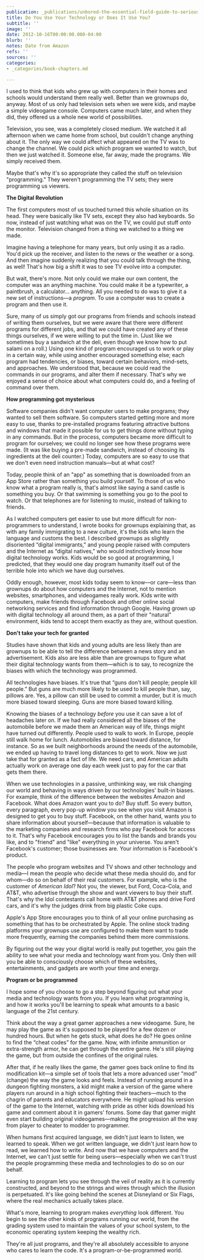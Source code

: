 ```yaml
---
publication: _publications/unbored-the-essential-field-guide-to-serious-fun.md
title: Do You Use Your Technology or Does It Use You?
subtitle: ''
image: ''
date: 2012-10-16T00:00:00.000-04:00
blurb: ''
notes: Date from Amazon
refs: ''
sources: ''
categories:
- _categories/book-chapters.md

---
```

I used to think that kids who grew up with computers in their homes and schools would understand them really well. Better than we grownups do, anyway. Most of us only had television sets when we were kids, and maybe a simple videogame console. Computers came much later, and when they did, they offered us a whole new world of possibilities.

Television, you see, was a completely closed medium. We watched it all afternoon when we came home from school, but couldn't change anything about it. The only way we could affect what appeared on the TV was to change the channel. We could pick which program we wanted to watch, but then we just watched it. Someone else, far away, made the programs. We simply received them.

Maybe that's why it's so appropriate they called the stuff on television "programming." They weren't programming the TV sets; they were programming us viewers.

**The Digital Revolution**

The first computers most of us touched turned this whole situation on its head. They were basically like TV sets, except they also had keyboards. So now, instead of just watching what was on the TV, we could put stuff _onto_ the monitor. Television changed from a thing we watched to a thing we made.

Imagine having a telephone for many years, but only using it as a radio. You'd pick up the receiver, and listen to the news or the weather or a song. And then imagine suddenly realizing that you could talk through the thing, as well! That's how big a shift it was to see TV evolve into a computer.

But wait, there's more. Not only could we make our own content, the computer was an anything machine. You could make it be a typewriter, a paintbrush, a calculator... anything. All you needed to do was to give it a new set of instructions—a _program_. To use a computer was to create a program and then use it.

Sure, many of us simply got our programs from friends and schools instead of writing them ourselves, but we were aware that there were different programs for different jobs, and that we could have created any of these things ourselves, if we were willing to put the time in. (Just like we sometimes buy a sandwich at the deli, even though we know how to put salami on a roll.) Using one kind of program encouraged us to work or play in a certain way, while using another encouraged something else; each program had tendencies, or biases, toward certain behaviors, mind-sets, and approaches. We understood that, because we could read the commands in our programs, and alter them if necessary. That's why we enjoyed a sense of choice about what computers could do, and a feeling of command over them.

**How programming got mysterious**

Software companies didn't want computer users to make programs; they wanted to sell them software. So computers started getting more and more easy to use, thanks to pre-installed programs featuring attractive buttons and windows that made it possible for us to get things done without typing in any commands. But in the process, computers became more difficult to program for ourselves; we could no longer see how these programs were made. (It was like buying a pre-made sandwich, instead of choosing its ingredients at the deli counter.) Today, computers are so easy to use that we don't even need instruction manuals—but at what cost?

Today, people think of an "app" as something that is downloaded from an App Store rather than something you build yourself. To those of us who know what a program really is, that's almost like saying a sand castle is something you buy. Or that swimming is something you go to the pool to watch. Or that telephones are for listening to music, instead of talking to friends.

As I watched computers get easier to use but more difficult for non-programmers to understand, I wrote books for grownups explaining that, as with any family immigrating to a new culture, it's the kids who learn the language and customs the best. I described grownups as slightly disoriented “digital immigrants," and young people raised with computers and the Internet as “digital natives," who would instinctively know how digital technology works. Kids would be so good at programming, I predicted, that they would one day program humanity itself out of the terrible hole into which we have dug ourselves.

Oddly enough, however, most kids today seem to know—or care—less than grownups do about how computers and the Internet, not to mention websites, smartphones, and videogames really work. Kids write with computers, make friends through Facebook and other online social networking services and find information through Google. Having grown up with digital technology all around them, as a part of their "natural" environment, kids tend to accept them exactly as they are, without question.

**Don't take your tech for granted**

Studies have shown that kids and young adults are less likely than are grownups to be able to tell the difference between a news story and an advertisement. Kids also are less able than are grownups to figure what their digital technology wants from them—which is to say, to recognize the biases with which the technology was programmed.

All technologies have biases. It's true that “guns don't kill people; people kill people.” But guns are much more likely to be used to kill people than, say, pillows are. Yes, a pillow can still be used to commit a murder, but it is much more biased toward sleeping. Guns are more biased toward killing.

Knowing the biases of a technology _before_ you use it can save a lot of headaches later on. If we had really considered all the biases of the automobile before we made them an American way of life, things might have turned out differently. People used to walk to work. In Europe, people still walk home for lunch. Automobiles are biased toward distance, for instance. So as we built neighborhoods around the needs of the automobile, we ended up having to travel long distances to get to work. Now we just take that for granted as a fact of life. We need cars, and American adults actually work on average one day each week just to pay for the car that gets them there.

When we use technologies in a passive, unthinking way, we risk changing our world and behaving in ways driven by our technologies' built-in biases. For example, think of the difference between the websites Amazon and Facebook. What does Amazon want you to do? Buy stuff. So every button, every paragraph, every pop-up window you see when you visit Amazon is designed to get you to buy stuff. Facebook, on the other hand, wants you to share information about yourself—because that information is valuable to the marketing companies and research firms who pay Facebook for access to it. That's why Facebook encourages you to list the bands and brands you like, and to "friend" and "like" everything in your universe. You aren't Facebook's customer; those businesses are. Your information is Facebook's product.

The people who program websites and TV shows and other technology and media—I mean the people who decide what these media should do, and for whom—do so on behalf of their real customers. For example, who is the customer of _American Idol_? Not you, the viewer, but Ford, Coca-Cola, and AT&T, who advertise through the show and want viewers to buy their stuff. That's why the Idol contestants call home with AT&T phones and drive Ford cars, and it's why the judges drink from big plastic Coke cups.

Apple's App Store encourages you to think of all your online purchasing as something that has to be orchestrated by Apple. The online stock trading platforms your grownups use are configured to make them want to trade more frequently, earning the companies behind them more commissions.

By figuring out the way your digital world is really put together, you gain the ability to see what your media and technology want from you. Only then will you be able to consciously choose which of these websites, entertainments, and gadgets are worth your time and energy.

**Program or be programmed**

I hope some of you choose to go a step beyond figuring out what your media and technology wants from you. If you learn what programming is, and how it works you'll be learning to speak what amounts to a basic language of the 21st century.

Think about the way a great gamer approaches a new videogame. Sure, he may play the game as it's supposed to be played for a few dozen or hundred hours. But when he gets stuck, what does he do? He goes online to find the “cheat codes” for the game. Now, with infinite ammunition or extra-strength armor, he can get through the entire game. He's still playing the game, but from outside the confines of the original rules.

After that, if he really likes the game, the gamer goes back online to find its modification kit—a simple set of tools that lets a more advanced user "mod” (change) the way the game looks and feels. Instead of running around in a dungeon fighting monsters, a kid might make a version of the game where players run around in a high school fighting their teachers—much to the chagrin of parents and educators everywhere. He might upload his version of the game to the Internet, watching with pride as other kids download his game and comment about it in gamers' forums. Some day that gamer might even start building original videogames—making the progression all the way from player to cheater to modder to programmer.

When humans first acquired language, we didn't just learn to listen, we learned to speak. When we got written language, we didn't just learn how to read, we learned how to write. And now that we have computers and the Internet, we can't just settle for being users—especially when we can't trust the people programming these media and technologies to do so on our behalf.

Learning to program lets you see through the veil of reality as it is currently constructed, and beyond to the strings and wires through which the illusion is perpetuated. It's like going behind the scenes at Disneyland or Six Flags, where the real mechanics actually takes place.

What's more, learning to program makes _everything_ look different. You begin to see the other kinds of programs running our world, from the grading system used to maintain the values of your school system, to the economic operating system keeping the wealthy rich. 

They're all just programs, and they're all absolutely accessible to anyone who cares to learn the code. It's a program-or-be-programmed world.